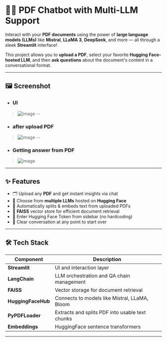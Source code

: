 # 📄💬 PDF Chatbot with Multi-LLM Support

Interact with your **PDF documents** using the power of **large language models (LLMs)** like **Mistral**, **LLaMA 3**, **DeepSeek**, and more — all through a sleek **Streamlit** interface!

This project allows you to **upload a PDF**, select your favorite **Hugging Face-hosted LLM**, and then **ask questions** about the document's content in a conversational format.

---

## 🖼️ Screenshot

- ### UI
> ![image](https://github.com/user-attachments/assets/d4701129-4c42-41e7-b3b3-923d29403404)
--
- ### after upload PDF
> ![image](https://github.com/user-attachments/assets/b7559c43-8fde-49b8-8816-9a30f60ccb47)
--
- ### Getting answer from PDF
> ![image](https://github.com/user-attachments/assets/f3c4caea-e866-4954-8fb4-ca5f11330fae)

---

## ✨ Features

- 🗂️ Upload any **PDF** and get instant insights via chat
- 🤖 Choose from **multiple LLMs** hosted on **Hugging Face**
- 📄 Automatically splits & embeds text from uploaded PDFs
- 🧠 **FAISS** vector store for efficient document retrieval
- 🔐 Enter Hugging Face Token from sidebar (no hardcoding)
- 🧹 Clear conversation at any point to start over

---

## 🛠️ Tech Stack

| Component        | Description                                       |
|------------------|---------------------------------------------------|
| **Streamlit**     | UI and interaction layer                         |
| **LangChain**     | LLM orchestration and QA chain management        |
| **FAISS**         | Vector storage for document retrieval            |
| **HuggingFaceHub**| Connects to models like Mistral, LLaMA, Bloom    |
| **PyPDFLoader**   | Extracts and splits PDF into usable text chunks  |
| **Embeddings**    | HuggingFace sentence transformers                |

---

